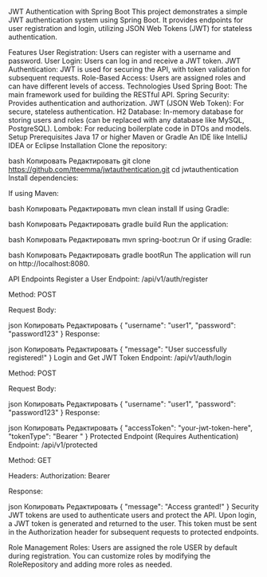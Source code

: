 JWT Authentication with Spring Boot
This project demonstrates a simple JWT authentication system using Spring Boot. It provides endpoints for user registration and login, utilizing JSON Web Tokens (JWT) for stateless authentication.

Features
User Registration: Users can register with a username and password.
User Login: Users can log in and receive a JWT token.
JWT Authentication: JWT is used for securing the API, with token validation for subsequent requests.
Role-Based Access: Users are assigned roles and can have different levels of access.
Technologies Used
Spring Boot: The main framework used for building the RESTful API.
Spring Security: Provides authentication and authorization.
JWT (JSON Web Token): For secure, stateless authentication.
H2 Database: In-memory database for storing users and roles (can be replaced with any database like MySQL, PostgreSQL).
Lombok: For reducing boilerplate code in DTOs and models.
Setup
Prerequisites
Java 17 or higher
Maven or Gradle
An IDE like IntelliJ IDEA or Eclipse
Installation
Clone the repository:

bash
Копировать
Редактировать
git clone https://github.com/tteemma/jwtauthentication.git
cd jwtauthentication
Install dependencies:

If using Maven:

bash
Копировать
Редактировать
mvn clean install
If using Gradle:

bash
Копировать
Редактировать
gradle build
Run the application:

bash
Копировать
Редактировать
mvn spring-boot:run
Or if using Gradle:

bash
Копировать
Редактировать
gradle bootRun
The application will run on http://localhost:8080.

API Endpoints
Register a User
Endpoint: /api/v1/auth/register

Method: POST

Request Body:

json
Копировать
Редактировать
{
  "username": "user1",
  "password": "password123"
}
Response:

json
Копировать
Редактировать
{
  "message": "User successfully registered!"
}
Login and Get JWT Token
Endpoint: /api/v1/auth/login

Method: POST

Request Body:

json
Копировать
Редактировать
{
  "username": "user1",
  "password": "password123"
}
Response:

json
Копировать
Редактировать
{
  "accessToken": "your-jwt-token-here",
  "tokenType": "Bearer "
}
Protected Endpoint (Requires Authentication)
Endpoint: /api/v1/protected

Method: GET

Headers: Authorization: Bearer <your-jwt-token>

Response:

json
Копировать
Редактировать
{
  "message": "Access granted!"
}
Security
JWT tokens are used to authenticate users and protect the API. Upon login, a JWT token is generated and returned to the user. This token must be sent in the Authorization header for subsequent requests to protected endpoints.

Role Management
Roles: Users are assigned the role USER by default during registration.
You can customize roles by modifying the RoleRepository and adding more roles as needed.
